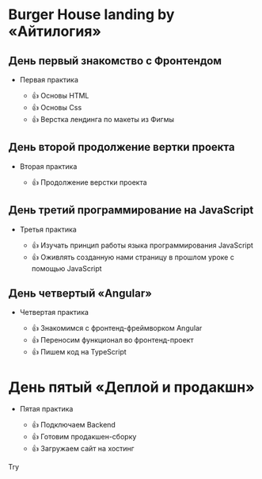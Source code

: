 # Burger House landing by «Айтилогия»

## День первый знакомство с Фронтендом

+ Первая практика

  - 👍 Основы HTML
  - 👍 Основы Css
  - 👍 Верстка лендинга по макеты из Фигмы

## День второй продолжение вертки проекта

+ Вторая практика

  - 👍 Продолжение верстки проекта

## День третий программирование на JavaScript

+ Третья практика

  - 👍 Изучать принцип работы языка программирования JavaScript
  - 👍 Оживлять созданную нами страницу в прошлом уроке с помощью JavaScript

## День четвертый «Angular»

+ Четвертая практика

  - 👍 Знакомимся с фронтенд-фреймворком Angular 
  - 👍 Переносим функционал во фронтенд-проект 
  - 👍 Пишем код на TypeScript
  
# День пятый «Деплой и продакшн»

+ Пятая практика
  
  - 👍 Подключаем Backend
  - 👍 Готовим продакшен-сборку
  - 👍 Загружаем сайт на хостинг

Try
